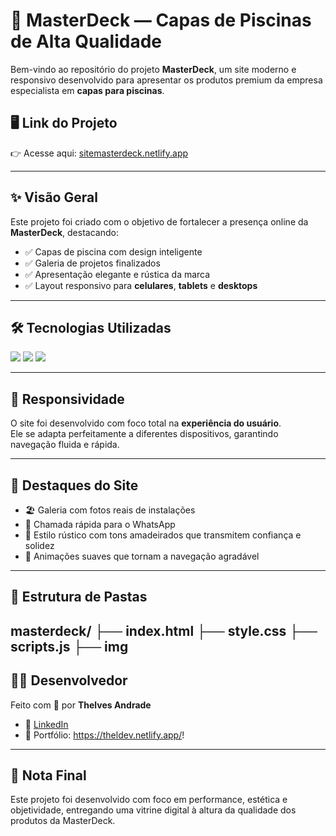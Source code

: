 # 🌊 MasterDeck — Capas de Piscinas de Alta Qualidade

Bem-vindo ao repositório do projeto **MasterDeck**, um site moderno e responsivo desenvolvido para apresentar os produtos premium da empresa especialista em **capas para piscinas**.

## 🖥️ Link do Projeto

👉 Acesse aqui: [sitemasterdeck.netlify.app](https://masterdecks.site/)

---

## ✨ Visão Geral

Este projeto foi criado com o objetivo de fortalecer a presença online da **MasterDeck**, destacando:

- ✅ Capas de piscina com design inteligente  
- ✅ Galeria de projetos finalizados  
- ✅ Apresentação elegante e rústica da marca  
- ✅ Layout responsivo para **celulares**, **tablets** e **desktops**

---

## 🛠️ Tecnologias Utilizadas

<div align="left">

<img src="https://img.shields.io/badge/-HTML5-E34F26?style=for-the-badge&logo=html5&logoColor=white" />
<img src="https://img.shields.io/badge/-CSS3-1572B6?style=for-the-badge&logo=css3" />
<img src="https://img.shields.io/badge/-JavaScript-F7DF1E?style=for-the-badge&logo=javascript&logoColor=black" />

</div>

---

## 📱 Responsividade

O site foi desenvolvido com foco total na **experiência do usuário**.  
Ele se adapta perfeitamente a diferentes dispositivos, garantindo navegação fluida e rápida.

---

## 📸 Destaques do Site

- 🏖️ Galeria com fotos reais de instalações  
- 💬 Chamada rápida para o WhatsApp  
- 🧱 Estilo rústico com tons amadeirados que transmitem confiança e solidez  
- 🚀 Animações suaves que tornam a navegação agradável  

---

## 📁 Estrutura de Pastas

masterdeck/
├── index.html
├── style.css
├── scripts.js
├── img
---

## 👨‍💻 Desenvolvedor

Feito com 💙 por **Thelves Andrade**

- 🔗 [LinkedIn](https://www.linkedin.com/in/thelves-andrade)
- 💼 Portfólio: https://theldev.netlify.app/!

---

## 📌 Nota Final

Este projeto foi desenvolvido com foco em performance, estética e objetividade, entregando uma vitrine digital à altura da qualidade dos produtos da MasterDeck.
